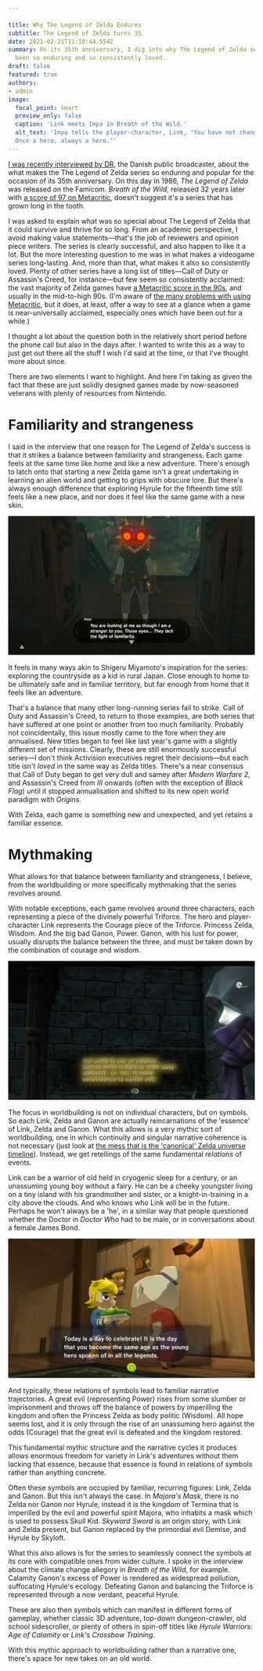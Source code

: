 ```yaml
---

title: Why The Legend of Zelda Endures
subtitle: The Legend of Zelda turns 35
date: 2021-02-21T11:10:44.554Z
summary: On its 35th anniversary, I dig into why The Legend of Zelda series has
  been so enduring and so consistently loved.
draft: false
featured: true
authors: 
- admin
image:
  focal_point: Smart
  preview_only: false
  caption: 'Link meets Impa in Breath of the Wild.'
  alt_text: 'Impa tells the player-character, Link, "You have not changed a bit.
  Once a hero, always a hero."'
---
```


[I was recently interviewed by DR](https://www.dr.dk/nyheder/kultur/gaming/en-af-de-bedste-nogensinde-derfor-er-legendarisk-spilserie-stadig-et), the Danish public broadcaster, about the what makes the The Legend of Zelda series so enduring and popular for the occasion of its 35th anniversary. On this day in 1986, *The Legend of Zelda* was released on the Famicom. *Breath of the Wild*, released 32 years later with [a score of 97 on Metacritic](https://www.metacritic.com/game/switch/the-legend-of-zelda-breath-of-the-wild), doesn't suggest it's a series that has grown long in the tooth.

I was asked to explain what was so special about The Legend of Zelda that it could survive and thrive for so long. From an academic perspective, I avoid making value statements—that's the job of reviewers and opinion piece writers. The series is clearly successful, and also happen to like it a lot. But the more interesting question to me was in what makes a videogame series long-lasting. And, more than that, what makes it also so consistently loved. Plenty of other series have a long list of titles—Call of Duty or Assassin's Creed, for instance—but few seem so consistently acclaimed: the vast majority of Zelda games have [a Metacritic score in the 90s](https://www.metacritic.com/pictures/legend-of-zelda-games-ranked-worst-to-best), and usually in the mid-to-high 90s. (I'm aware of [the many problems with using Metacritic](https://kotaku.com/metacritic-matters-how-review-scores-hurt-video-games-472462218), but it does, at least, offer a way to see at a glance when a game is near-universally acclaimed, especially ones which have been out for a while.)

I thought a lot about the question both in the relatively short period before the phone call but also in the days after. I wanted to write this as a way to just get out there all the stuff I wish I'd said at the time, or that I've thought more about since.

There are two elements I want to highlight. And here I'm taking as given the fact that these are just solidly designed games made by now-seasoned veterans with plenty of resources from Nintendo.

# Familiarity and strangeness

I said in the interview that one reason for The Legend of Zelda's success is that it strikes a balance between familiarity and strangeness. Each game feels at the same time like home and like a new adventure. There's enough to latch onto that starting a new Zelda game isn't a great undertaking in learning an alien world and getting to grips with obscure lore. But there's always enough difference that exploring Hyrule for the fifteenth time still feels like a new place, and nor does it feel like the same game with a new skin.

![Link in Breath of the Wild faces the camera while Impa (off-screen) tells him "You are looking at me as though I am a stranger to you. Those eyes... They lack the light of familiarity."](2019050511231400-f1c11a22faee3b82f21b330e1b786a39.jpg)

It feels in many ways akin to Shigeru Miyamoto's inspiration for the series: exploring the countryside as a kid in rural Japan. Close enough to home to be ultimately safe and in familiar territory, but far enough from home that it feels like an adventure.

That's a balance that many other long-running series fail to strike. Call of Duty and Assassin's Creed, to return to those examples, are both series that have suffered at one point or another from too much familiarity. Probably not coincidentally, this issue mostly came to the fore when they are annualised. New titles began to feel like last year's game with a slightly different set of missions. Clearly, these are still enormously successful series—I don't think Activision executives regret their decisions—but each title isn't *loved* in the same way as Zelda titles. There's a near consensus that Call of Duty began to get very dull and samey after *Modern Warfare 2*, and Assassin's Creed from *III* onwards (often with the exception of *Black Flag*) until it stopped annualisation and shifted to its new open world paradigm with *Origins*. 

With Zelda, each game is something new and unexpected, and yet retains a familiar essence.

# Mythmaking

What allows for that balance between familiarity and strangeness, I believe, from the worldbuilding or more specifically mythmaking that the series revolves around.

With notable exceptions, each game revolves around three characters, each representing a piece of the divinely powerful Triforce. The hero and player-character Link represents the Courage piece of the Triforce. Princess Zelda, Wisdom. And the big bad Ganon, Power. Ganon, with his lust for power, usually disrupts the balance between the three, and must be taken down by the combination of courage and wisdom.

![A text box in Twilight Princess says "Our world is one of balance... Just as there is light to drive away darkness, so, too, is there benevolence to banish evil."](2019-07-08-2-.png)

The focus in worldbuilding is not on individual characters, but on symbols. So each Link, Zelda and Ganon are actually reincarnations of the 'essence' of Link, Zelda and Ganon. What this allows is a very mythic sort of worldbuilding, one in which continuity and singular narrative coherence is not necessary (just look at [the mess that is the 'canonical' Zelda universe timeline](https://zelda.gamepedia.com/Zelda_Timeline)). Instead, we get retellings of the same fundamental *relations* of events.

Link can be a warrior of old held in cryogenic sleep for a century, or an unassuming young boy without a fairy. He can be a cheeky youngster living on a tiny island with his grandmother and sister, or a knight-in-training in a city above the clouds. And who knows who Link will be in the future. Perhaps he won't always be a 'he', in a similar way that people questioned whether the Doctor in *Doctor Who* had to be male, or in conversations about a female James Bond.

![](2019-08-26-1-.png)

And typically, these relations of symbols lead to familiar narrative trajectories. A great evil (representing Power) rises from some slumber or imprisonment and throws off the balance of powers by imperilling the kingdom and often the Princess Zelda as body politic (Wisdom). All hope seems lost, and it is only through the rise of an unassuming hero against the odds (Courage) that the great evil is defeated and the kingdom restored.

This fundamental mythic structure and the narrative cycles it produces allows enormous freedom for variety in Link's adventures without them lacking that essence, because that essence is found in relations of symbols rather than anything concrete.

Often these symbols are occupied by familiar, recurring figures: Link, Zelda and Ganon. But this isn't always the case. In *Majora's Mask*, there is no Zelda nor Ganon nor Hyrule, instead it is the kingdom of Termina that is imperilled by the evil and powerful spirit Majora, who inhabits a mask which is used to possess Skull Kid. *Skyward Sword* is an origin story, with Link and Zelda present, but Ganon replaced by the primordial evil Demise, and Hyrule by Skyloft.

What this also allows is for the series to seamlessly connect the symbols at its core with compatible ones from wider culture. I spoke in the interview about the climate change allegory in *Breath of the Wild*, for example. Calamity Ganon's excess of Power is rendered as widespread pollution, suffocating Hyrule's ecology. Defeating Ganon and balancing the Triforce is represented through a now verdant, peaceful Hyrule.

These are also then symbols which can manifest in different forms of gameplay, whether classic 3D adventure, top-down dungeon-crawler, old school sidescroller, or plenty of others in spin-off titles like *Hyrule Warriors: Age of Calamity* or *Link's Crossbow Training*.

With this mythic approach to worldbuilding rather than a narrative one, there's space for new takes on an old world.